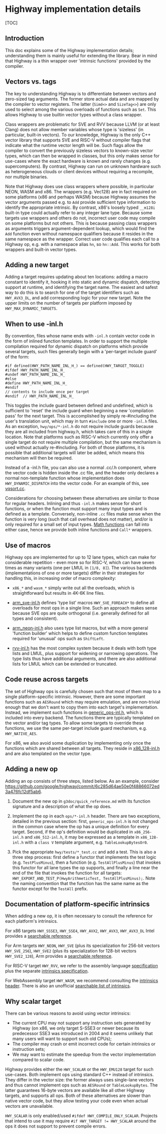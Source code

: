 # Highway implementation details

[TOC]

## Introduction

This doc explains some of the Highway implementation details; understanding them
is mainly useful for extending the library. Bear in mind that Highway is a thin
wrapper over 'intrinsic functions' provided by the compiler.

## Vectors vs. tags

The key to understanding Highway is to differentiate between vectors and
zero-sized tag arguments. The former store actual data and are mapped by the
compiler to vector registers. The latter (`Simd<>` and `SizeTag<>`) are only
used to select among the various overloads of functions such as `Set`. This
allows Highway to use builtin vector types without a class wrapper.

Class wrappers are problematic for SVE and RVV because LLVM (or at least Clang)
does not allow member variables whose type is 'sizeless' (in particular,
built-in vectors). To our knowledge, Highway is the only C++ vector library that
supports SVE and RISC-V without compiler flags that indicate what the runtime
vector length will be. Such flags allow the compiler to convert the previously
sizeless vectors to known-size vector types, which can then be wrapped in
classes, but this only makes sense for use-cases where the exact hardware is
known and rarely changes (e.g. supercomputers). By contrast, Highway can run on
unknown hardware such as heterogeneous clouds or client devices without
requiring a recompile, nor multiple binaries.

Note that Highway does use class wrappers where possible, in particular NEON,
WASM and x86. The wrappers (e.g. Vec128) are in fact required on some platforms
(x86 and perhaps WASM) because Highway assumes the vector arguments passed e.g.
to `Add` provide sufficient type information to identify the appropriate
intrinsic. By contrast, x86's loosely typed `__m128i` built-in type could
actually refer to any integer lane type. Because some targets use wrappers and
others do not, incorrect user code may compile on some platforms but not others.
This is because passing class wrappers as arguments triggers argument-dependent
lookup, which would find the `Add` function even without namespace qualifiers
because it resides in the same namespace as the wrapper. Correct user code
qualifies each call to a Highway op, e.g. with a namespace alias `hn`, so
`hn::Add`. This works for both wrappers and built-in vector types.

## Adding a new target

Adding a target requires updating about ten locations: adding a macro constant
to identify it, hooking it into static and dynamic dispatch, detecting support
at runtime, and identifying the target name. The easiest and safest way to do
this is to search for one of the target identifiers such as `HWY_AVX3_DL`, and
add corresponding logic for your new target. Note the upper limits on the number
of targets per platform imposed by `HWY_MAX_DYNAMIC_TARGETS`.

## When to use -inl.h

By convention, files whose name ends with `-inl.h` contain vector code in the
form of inlined function templates. In order to support the multiple compilation
required for dynamic dispatch on platforms which provide several targets, such
files generally begin with a 'per-target include guard' of the form:

```
#if defined(HWY_PATH_NAME_INL_H_) == defined(HWY_TARGET_TOGGLE)
#ifdef HWY_PATH_NAME_INL_H_
#undef HWY_PATH_NAME_INL_H_
#else
#define HWY_PATH_NAME_INL_H_
#endif
// contents to include once per target
#endif  // HWY_PATH_NAME_INL_H_
```

This toggles the include guard between defined and undefined, which is
sufficient to 'reset' the include guard when beginning a new 'compilation pass'
for the next target. This is accomplished by simply re-#including the user's
translation unit, which may in turn `#include` one or more `-inl.h` files. As an
exception, `hwy/ops/*-inl.h` do not require include guards because they are all
included from highway.h, which takes care of this in a single location. Note
that platforms such as RISC-V which currently only offer a single target do not
require multiple compilation, but the same mechanism is used without actually
re-#including. For both of those platforms, it is possible that additional
targets will later be added, which means this mechanism will then be required.

Instead of a -inl.h file, you can also use a normal .cc/.h component, where the
vector code is hidden inside the .cc file, and the header only declares a normal
non-template function whose implementation does `HWY_DYNAMIC_DISPATCH` into the
vector code. For an example of this, see
[vqsort.cc](../hwy/contrib/sort/vqsort.cc).

Considerations for choosing between these alternatives are similar to those for
regular headers. Inlining and thus `-inl.h` makes sense for short functions, or
when the function must support many input types and is defined as a template.
Conversely, non-inline `.cc` files make sense when the function is very long
(such that call overhead does not matter), and/or is only required for a small
set of input types. [Math functions](../hwy/contrib/math/math-inl.h)
can fall into either case, hence we provide both inline functions and `Call*`
wrappers.

## Use of macros

Highway ops are implemented for up to 12 lane types, which can make for
considerable repetition - even more so for RISC-V, which can have seven times as
many variants (one per LMUL in `[1/8, 8]`). The various backends
(implementations of one or more targets) differ in their strategies for handling
this, in increasing order of macro complexity:

*   `x86_*` and `wasm_*` simply write out all the overloads, which is
    straightforward but results in 4K-6K line files.

*   [arm_sve-inl.h](../hwy/ops/arm_sve-inl.h) defines 'type list'
    macros `HWY_SVE_FOREACH*` to define all overloads for most ops in a single
    line. Such an approach makes sense because SVE ops are quite orthogonal
    (i.e. generally defined for all types and consistent).

*   [arm_neon-inl.h](../hwy/ops/arm_neon-inl.h) also uses type list
    macros, but with a more general 'function builder' which helps to define
    custom function templates required for 'unusual' ops such as `ShiftLeft`.

*   [rvv-inl.h](../hwy/ops/rvv-inl.h) has the most complex system
    because it deals with both type lists and LMUL, plus support for widening or
    narrowing operations. The type lists thus have additional arguments, and
    there are also additional lists for LMUL which can be extended or truncated.

## Code reuse across targets

The set of Highway ops is carefully chosen such that most of them map to a
single platform-specific intrinsic. However, there are some important functions
such as `AESRound` which may require emulation, and are non-trivial enough that
we don't want to copy them into each target's implementation. Instead, we
implement such functions in
[generic_ops-inl.h](../hwy/ops/generic_ops-inl.h), which is included
into every backend. The functions there are typically templated on the vector
and/or tag types. To allow some targets to override these functions, we use the
same per-target include guard mechanism, e.g. `HWY_NATIVE_AES`.

For x86, we also avoid some duplication by implementing only once the functions
which are shared between all targets. They reside in
[x86_128-inl.h](../hwy/ops/x86_128-inl.h) and are also templated on the
vector type.

## Adding a new op

Adding an op consists of three steps, listed below. As an example, consider
https://github.com/google/highway/commit/6c285d64ae50e0f48866072ed3a476fc12df5ab6.

1) Document the new op in `g3doc/quick_reference.md` with its function signature
and a description of what the op does.

2) Implement the op in each `ops/*-inl.h` header. There are two exceptions,
detailed in the previous section: first, `generic_ops-inl.h` is not changed in
the common case where the op has a unique definition for every target. Second,
if the op's definition would be duplicated in `x86_256-inl.h` and
`x86_512-inl.h`, it may be expressed as a template in `x86_128-inl.h` with a
`class V` template argument, e.g. `TableLookupBytesOr0`.

3) Pick the appropriate `hwy/tests/*_test.cc` and add a test. This is also a
three step process: first define a functor that implements the test logic (e.g.
`TestPlusMinus`), then a function (e.g. `TestAllPlusMinus`) that invokes this
functor for all lane types the op supports, and finally a line near the end of
the file that invokes the function for all targets:
`HWY_EXPORT_AND_TEST_P(HwyArithmeticTest, TestAllPlusMinus);`. Note the naming
convention that the function has the same name as the functor except for the
`TestAll` prefix.

## Documentation of platform-specific intrinsics

When adding a new op, it is often necessary to consult the reference for each
platform's intrinsics.

For x86 targets `HWY_SSSE3`, `HWY_SSE4`, `HWY_AVX2`, `HWY_AVX3`, `HWY_AVX3_DL`
Intel provides a
[searchable reference](https://www.intel.com/content/www/us/en/docs/intrinsics-guide).

For Arm targets `HWY_NEON`, `HWY_SVE` (plus its specialization for 256-bit
vectors `HWY_SVE_256`), `HWY_SVE2` (plus its specialization for 128-bit vectors
`HWY_SVE2_128`), Arm provides a
[searchable reference](https://developer.arm.com/architectures/instruction-sets/intrinsics).

For RISC-V target `HWY_RVV`, we refer to the assembly language
[specification](https://github.com/riscv/riscv-v-spec/blob/master/v-spec.adoc)
plus the separate
[intrinsics specification](https://github.com/riscv-non-isa/rvv-intrinsic-doc).

For WebAssembly target `HWY_WASM`, we recommend consulting the
[intrinsics header](https://github.com/llvm/llvm-project/blob/main/clang/lib/Headers/wasm_simd128.h).
There is also an unofficial
[searchable list of intrinsics](https://nemequ.github.io/waspr/intrinsics).

## Why scalar target

There can be various reasons to avoid using vector intrinsics:

*   The current CPU may not support any instruction sets generated by Highway
    (on x86, we only target S-SSE3 or newer because its predecessor SSE3 was
    introduced in 2004 and it seems unlikely that many users will want to
    support such old CPUs);
*   The compiler may crash or emit incorrect code for certain intrinsics or
    instruction sets;
*   We may want to estimate the speedup from the vector implementation compared
    to scalar code.

Highway provides either the `HWY_SCALAR` or the `HWY_EMU128` target for such
use-cases. Both implement ops using standard C++ instead of intrinsics. They
differ in the vector size: the former always uses single-lane vectors and thus
cannot implement ops such as `AESRound` or `TableLookupBytes`. The latter
guarantees 16-byte vectors are available like all other Highway targets, and
supports all ops. Both of these alternatives are slower than native vector code,
but they allow testing your code even when actual vectors are unavailable.

`HWY_SCALAR` is only enabled/used `#ifdef HWY_COMPILE_ONLY_SCALAR`. Projects
that intend to use it may require `#if HWY_TARGET != HWY_SCALAR` around the ops
it does not support to prevent compile errors.
